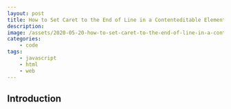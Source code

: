 ```yaml
---
layout: post
title: How to Set Caret to the End of Line in a Contenteditable Element
description:
image: /assets/2020-05-20-how-to-set-caret-to-the-end-of-line-in-a-contenteditable-element/banner.jpg
categories:
    - code
tags:
    - javascript
    - html
    - web
---
```


## Introduction



